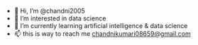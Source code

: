 - 👋 Hi, I’m @chandni2005
- 👀 I’m interested in data science 
- 🌱 I’m currently learning artificial intelligence & data science
- 📫 this is way to reach me chandnikumari08659@gmail.com
  

<!---
chandni2005/chandni2005 is a ✨ special ✨ repository because its `README.md` (this file) appears on your GitHub profile.
You can click the Preview link to take a look at your changes.
--->

